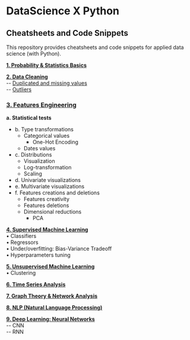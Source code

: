 # DataScience X Python

## Cheatsheets and Code Snippets

This repository provides cheatsheets and code snippets for applied data science (with Python).

**[1. Probability & Statistics Basics](I.%20Probability%20and%20Statistics%20Basics)**  

**[2. Data Cleaning](II.%20Data%20Cleaning)**  
-- [Duplicated and missing values](Metrics)  
-- [Outliers](Models/Regressors)

### [3. Features Engineering](https://github.com/qmonmous/DataScience-X-Python/tree/master/3.%20Features%20Engineering)  
**a. Statistical tests**  
- b. Type transformations  
    - Categorical values  
        - One-Hot Encoding  
    - Dates values  
- c. Distributions  
    - Visualization    
    - Log-transformation  
    - Scaling  
- d. Univariate visualizations  
- e. Multivariate visualizations  
- f. Features creations and deletions  
    - Features creativity  
    - Features deletions  
    - Dimensional reductions  
        - PCA  

**[4. Supervised Machine Learning](https://github.com/qmonmous/DataScience-X-Python/tree/master/4.%20Supervised%20Modeling)**  
• Classifiers  
• Regressors  
• Under/overfitting: Bias-Variance Tradeoff  
• Hyperparameters tuning  

**[5. Unsupervised Machine Learning](https://github.com/qmonmous/DataScience-X-Python/tree/master/5.%20Unsupervised%20Machine%20Learning)**  
• Clustering  

**[6. Time Series Analysis](#six)**  

**[7. Graph Theory & Network Analysis](#six)**  

**[8. NLP (Natural Language Processing)](#six)**  

**[9. Deep Learning: Neural Networks](#six)**  
-- CNN  
-- RNN  